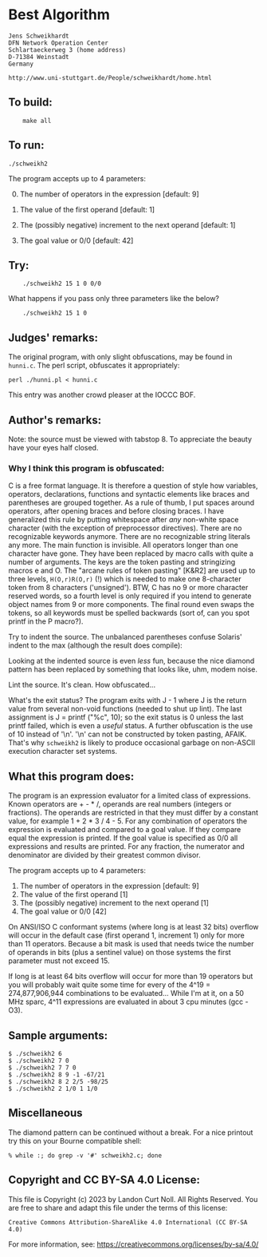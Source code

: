 # Best Algorithm

    Jens Schweikhardt
    DFN Network Operation Center
    Schlartaeckerweg 3 (home address)
    D-71384 Weinstadt
    Germany

    http://www.uni-stuttgart.de/People/schweikhardt/home.html

## To build:

        make all

## To run:

	./schweikh2

The program accepts up to 4 parameters:

0. The number of operators in the expression [default: 9]

1. The value of the first operand [default: 1]

2. The (possibly negative) increment to the next operand [default: 1]

3. The goal value or 0/0 [default: 42]


## Try:

        ./schweikh2 15 1 0 0/0

What happens if you pass only three parameters like the below?

        ./schweikh2 15 1 0

## Judges' remarks:


The original program, with only slight obfuscations, may be found
in `hunni.c`.  The perl script, obfuscates it appropriately:

	perl ./hunni.pl < hunni.c

This entry was another crowd pleaser at the IOCCC BOF.

## Author's remarks:

Note: the source must be viewed with tabstop 8. To appreciate the
beauty have your eyes half closed.

### Why I think this program is obfuscated:

C is a free format language. It is therefore a question of style how
variables, operators, declarations, functions and syntactic elements
like braces and parentheses are grouped together. As a rule of thumb,
I put spaces around operators, after opening braces and before closing
braces. I have generalized this rule by putting whitespace after *any*
non-white space character (with the exception of preprocessor directives).
There are no recognizable keywords anymore. There are no recognizable
string literals any more. The main function is invisible. All operators
longer than one character have gone. They have been replaced by macro
calls with quite a number of arguments. The keys are the token pasting
and stringizing macros e and O. The "arcane rules of token pasting"
[K&R2] are used up to three levels, `H(O,r)R(O,r)` (!) which is needed to make
one 8-character token from 8 characters ('unsigned'). BTW, C has no 9 or
more character reserved words, so a fourth level is only required if
you intend to generate object names from 9 or more components. The final
round even swaps the tokens, so all keywords must be spelled backwards
(sort of, can you spot printf in the P macro?).

Try to indent the source. The unbalanced parentheses confuse Solaris'
indent to the max (although the result does compile):

Looking at the indented source is even *less* fun, because the nice
diamond pattern has been replaced by something that looks like, uhm,
modem noise. 

Lint the source. It's clean. How obfuscated...

What's the exit status? The program exits with J - 1 where J is the
return value from several non-void functions (needed to shut up
lint). The last assignment is J = printf ("%c", 10); so the exit
status is 0 unless the last printf failed, which is even a *useful*
status. A further obfuscation is the use of 10 instead of '\n'.
'\n' can not be constructed by token pasting, AFAIK. That's why `schweikh2`
is likely to produce occasional garbage on non-ASCII execution character
set systems.


What this program does:
-----------------------

The program is an expression evaluator for a limited class of
expressions. Known operators are + - * /, operands are real numbers
(integers or fractions). The operands are restricted in that they must
differ by a constant value, for example 1 + 2 * 3 / 4 - 5. For any
combination of operators the expression is evaluated and compared to a
goal value. If they compare equal the expression is printed. If the goal
value is specified as 0/0 all expressions and results are printed. For
any fraction, the numerator and denominator are divided by their
greatest common divisor. 

The program accepts up to 4 parameters:
 1) The number of operators in the expression [default: 9]
 2) The value of the first operand [1]
 3) The (possibly negative) increment to the next operand [1]
 4) The goal value or 0/0 [42]

On ANSI/ISO C conformant systems (where long is at least 32 bits)
overflow will occur in the default case (first operand 1, increment 1)
only for more than 11 operators. Because a bit mask is used that needs
twice the number of operands in bits (plus a sentinel value) on those
systems the first parameter must not exceed 15. 

If long is at least 64 bits overflow will occur for more than 19
operators but you will probably wait quite some time for every of the
4^19 = 274,877,906,944 combinations to be evaluated... While I'm at it,
on a 50 MHz sparc, 4^11 expressions are evaluated in about 3 cpu
minutes (gcc -O3). 

Sample arguments:
-----------------

    $ ./schweikh2 6
    $ ./schweikh2 7 0
    $ ./schweikh2 7 7 0 
    $ ./schweikh2 8 9 -1 -67/21
    $ ./schweikh2 8 2 2/5 -98/25
    $ ./schweikh2 2 1/0 1 1/0

Miscellaneous
-------------

The diamond pattern can be continued without a break. 
For a nice printout try this on your Bourne compatible shell:


	% while :; do grep -v '#' schweikh2.c; done

## Copyright and CC BY-SA 4.0 License:

This file is Copyright (c) 2023 by Landon Curt Noll.  All Rights Reserved.
You are free to share and adapt this file under the terms of this license:

    Creative Commons Attribution-ShareAlike 4.0 International (CC BY-SA 4.0)

For more information, see: https://creativecommons.org/licenses/by-sa/4.0/
